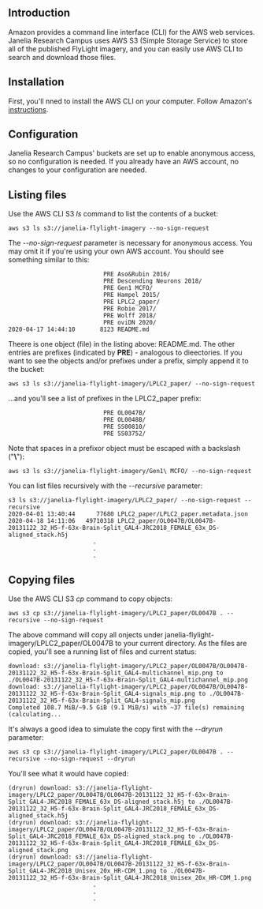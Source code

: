 ## Introduction
Amazon provides a command line interface (CLI) for the AWS web services. Janelia Research Campus uses AWS S3 (Simple Storage Service) to
store all of the published FlyLight imagery, and you can easily use AWS CLI to search and download those files.

## Installation
First, you'll nned to install the AWS CLI on your computer. Follow Amazon's [instructions](https://docs.aws.amazon.com/cli/latest/userguide/cli-chap-install.html).

## Configuration
Janelia Research Campus' buckets are set up to enable anonymous access, so no configuration is needed. If you already have an AWS account,
no changes to your configuration are needed.

## Listing files
Use the AWS CLI S3 *ls* command to list the contents of a bucket:
```
aws s3 ls s3://janelia-flylight-imagery --no-sign-request
```
The *--no-sign-request* parameter is necessary for anonymous access. You may omit it if you're using your own AWS account.
You should see something similar to this:
```
                           PRE Aso&Rubin 2016/
                           PRE Descending Neurons 2018/
                           PRE Gen1 MCFO/
                           PRE Hampel 2015/
                           PRE LPLC2_paper/
                           PRE Robie 2017/
                           PRE Wolff 2018/
                           PRE oviDN 2020/
2020-04-17 14:44:10       8123 README.md
```
Theere is one object (file) in the listing above: README.md. The other entries are prefixes (indicated by __PRE__) - analogous to dieectories. If you want to see the objects and/or prefixes under a prefix, simply append it to the bucket:
```
aws s3 ls s3://janelia-flylight-imagery/LPLC2_paper/ --no-sign-request
```
...and you'll see a list of prefixes in the LPLC2_paper prefix:
```
                           PRE OL0047B/
                           PRE OL0048B/
                           PRE SS00810/
                           PRE SS03752/
```
Note that spaces in a prefixor object must be escaped with a backslash ("__\\__"):
```
aws s3 ls s3://janelia-flylight-imagery/Gen1\ MCFO/ --no-sign-request
```
You can list files recursively with the *--recursive* parameter:
```
s3 ls s3://janelia-flylight-imagery/LPLC2_paper/ --no-sign-request --recursive
2020-04-01 13:40:44      77680 LPLC2_paper/LPLC2_paper.metadata.json
2020-04-18 14:11:06   49710318 LPLC2_paper/OL0047B/OL0047B-20131122_32_H5-f-63x-Brain-Split_GAL4-JRC2018_FEMALE_63x_DS-aligned_stack.h5j
                        .
                        .
                        .
```
## Copying files
Use the AWS CLI S3 *cp* command to copy objects:
```
aws s3 cp s3://janelia-flylight-imagery/LPLC2_paper/OL0047B . --recursive --no-sign-request
```
The above command will copy all onjects under janelia-flylight-imagery/LPLC2_paper/OL0047B to your current directory. As the files
are copied, you'll see a running list of files and current status:
```
download: s3://janelia-flylight-imagery/LPLC2_paper/OL0047B/OL0047B-20131122_32_H5-f-63x-Brain-Split_GAL4-multichannel_mip.png to ./OL0047B-20131122_32_H5-f-63x-Brain-Split_GAL4-multichannel_mip.png
download: s3://janelia-flylight-imagery/LPLC2_paper/OL0047B/OL0047B-20131122_32_H5-f-63x-Brain-Split_GAL4-signals_mip.png to ./OL0047B-20131122_32_H5-f-63x-Brain-Split_GAL4-signals_mip.png
Completed 108.7 MiB/~9.5 GiB (9.1 MiB/s) with ~37 file(s) remaining (calculating...
```
It's always a good idea to simulate the copy first with the *--dryrun* parameter:
```
aws s3 cp s3://janelia-flylight-imagery/LPLC2_paper/OL0047B . --recursive --no-sign-request --dryrun
```
You'll see what it would have copied:
```
(dryrun) download: s3://janelia-flylight-imagery/LPLC2_paper/OL0047B/OL0047B-20131122_32_H5-f-63x-Brain-Split_GAL4-JRC2018_FEMALE_63x_DS-aligned_stack.h5j to ./OL0047B-20131122_32_H5-f-63x-Brain-Split_GAL4-JRC2018_FEMALE_63x_DS-aligned_stack.h5j
(dryrun) download: s3://janelia-flylight-imagery/LPLC2_paper/OL0047B/OL0047B-20131122_32_H5-f-63x-Brain-Split_GAL4-JRC2018_FEMALE_63x_DS-aligned_stack.png to ./OL0047B-20131122_32_H5-f-63x-Brain-Split_GAL4-JRC2018_FEMALE_63x_DS-aligned_stack.png
(dryrun) download: s3://janelia-flylight-imagery/LPLC2_paper/OL0047B/OL0047B-20131122_32_H5-f-63x-Brain-Split_GAL4-JRC2018_Unisex_20x_HR-CDM_1.png to ./OL0047B-20131122_32_H5-f-63x-Brain-Split_GAL4-JRC2018_Unisex_20x_HR-CDM_1.png
                        .
                        .
                        .
```
